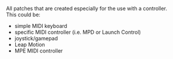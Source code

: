 All patches that are created especially for the use with a controller.  
This could be:
*  simple MIDI keyboard
*  specific MIDI controller (i.e. MPD or Launch Control)
*  joystick/gamepad
*  Leap Motion
*  MPE MIDI controller

